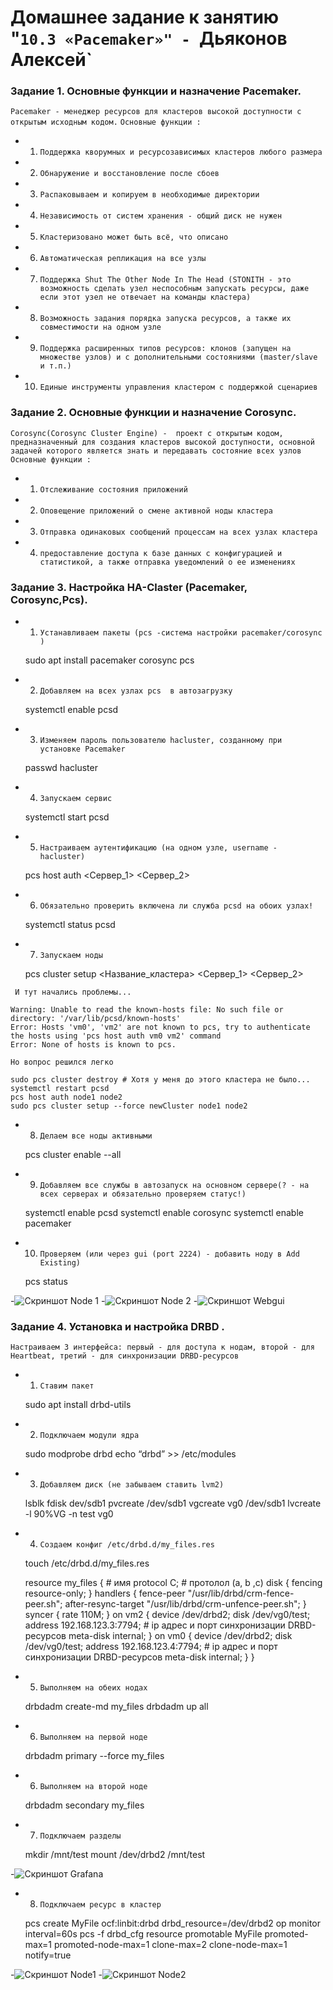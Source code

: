 # Домашнее задание к занятию "`10.3 «Pacemaker»" - `Дьяконов Алексей`

### Задание 1. Основные функции и назначение Pacemaker.

` Pacemaker - менеджер ресурсов для кластеров высокой доступности с открытым исходным кодом. `
` Основные функции : `

- 1. ` Поддержка кворумных и ресурсозависимых кластеров любого размера `

- 2. ` Обнаружение и восстановление после сбоев `

- 3. `Распаковываем и копируем в необходимые директории`

- 4. `Независимость от систем хранения - общий диск не нужен`

- 5. `Кластеризовано может быть всё, что описано`

- 6. `Автоматическая репликация на все узлы`

- 7. `Поддержка Shut The Other Node In The Head (STONITH - это возможность сделать узел неспособным запускать ресурсы, даже если этот узел не отвечает на команды кластера) `

- 8. `Возможность задания порядка запуска ресурсов, а также их совместимости на одном узле`

- 9. `Поддержка расширенных типов ресурсов: клонов (запущен на множестве узлов) и с дополнительными состояниями (master/slave и т.п.) `

- 10. `Единые инструменты управления кластером с поддержкой сценариев `


### Задание 2. Основные функции и назначение Corosync.

`Corosync(Corosync Cluster Engine) -  проект с открытым кодом, предназначенный для создания кластеров высокой доступности, основной задачей которого является знать и передавать состояние всех узлов  `
` Основные функции : `

- 1. `Отслеживание состояния приложений`

- 2. `Оповещение приложений о смене активной ноды кластера`

- 3. `Отправка одинаковых сообщений процессам на всех узлах кластера`

- 4. `предоставление доступа к базе данных с конфигурацией и статистикой, а также отправка уведомлений о ее изменениях`

  

### Задание 3. Настройка HA-Claster (Pacemaker, Corosync,Pcs).

- 1. `Устанавливаем пакеты (pcs -система настройки pacemaker/corosync )`

    sudo apt install pacemaker corosync pcs

- 2. `Добавляем на всех узлах pcs  в автозагрузку`

    systemctl enable pcsd

- 3. `Изменяем пароль пользователю hacluster, созданному при установке Pacemaker`

    passwd hacluster

- 4. `Запускаем сервис`

    systemctl start pcsd

- 5. `Настраиваем аутентификацию (на одном узле, username - hacluster)`

    pcs host auth <Сервер_1> <Сервер_2>

- 6. `Обязательно проверить включена ли служба pcsd на обоих узлах!`

    systemctl status pcsd

- 7. `Запускаем ноды`

    pcs cluster setup <Название_кластера> <Сервер_1> <Сервер_2>

` И тут начались проблемы...`

    Warning: Unable to read the known-hosts file: No such file or directory: '/var/lib/pcsd/known-hosts'
    Error: Hosts 'vm0', 'vm2' are not known to pcs, try to authenticate the hosts using 'pcs host auth vm0 vm2' command
    Error: None of hosts is known to pcs.

`Но вопрос решился легко`
   
    sudo pcs cluster destroy # Хотя у меня до этого кластера не было...
    systemctl restart pcsd
    pcs host auth node1 node2
    sudo pcs cluster setup --force newCluster node1 node2

- 8. `Делаем все ноды активными`

    pcs cluster enable --all

- 9. `Добавляем все службы в автозапуск на основном сервере(? - на всех серверах и обязательно проверяем статус!)`

    systemctl enable pcsd
    systemctl enable corosync
    systemctl enable pacemaker

- 10. `Проверяем (или через gui (port 2224) - добавить ноду в Add Existing)`

    pcs status


-![Скриншот Node 1](./img/3_1.jpg)
-![Скриншот Node 2](./img/3_2.jpg) 
-![Скриншот Webgui](./img/3_3.jpg)

### Задание 4. Установка и настройка DRBD .

`Настраиваем 3 интерфейса: первый - для доступа к нодам, второй - для Heartbeat, третий - для синхронизации DRBD-ресурсов  `

- 1. `Ставим пакет`

    sudo apt install drbd-utils

- 2. `Подключаем модули ядра`

    sudo modprobe drbd
    echo “drbd” >> /etc/modules

- 3. `Добавляем диск (не забываем ставить lvm2)`

    lsblk
    fdisk dev/sdb1
    pvcreate /dev/sdb1
    vgcreate vg0 /dev/sdb1
    lvcreate -l 90%VG -n test vg0

- 4. `Создаем конфиг /etc/drbd.d/my_files.res `

    touch /etc/drbd.d/my_files.res

    resource my_files {  # имя
    protocol C; # протолол (a, b ,c)
    disk {
    fencing resource-only;
    }
    handlers {
    fence-peer
    "/usr/lib/drbd/crm-fence-peer.sh";
    after-resync-target
    "/usr/lib/drbd/crm-unfence-peer.sh";
    }
    syncer {
    rate 110M;
    }
    on vm2
    {
    device /dev/drbd2;
    disk /dev/vg0/test;
    address 192.168.123.3:7794; # ip адрес и порт синхронизации DRBD-ресурсов
    meta-disk internal;
    }
    on vm0
    {
    device /dev/drbd2;
    disk /dev/vg0/test;
    address 192.168.123.4:7794; # ip адрес и порт синхронизации DRBD-ресурсов
    meta-disk internal;
    }
    }


- 5. `Выполняем на обеих нодах `

    drbdadm create-md  my_files
    drbdadm up all

- 6. `Выполняем на первой ноде `

    drbdadm primary --force my_files

 - 6. `Выполняем на второй ноде `

    drbdadm secondary my_files

- 7. `Подключаем разделы `

    mkdir /mnt/test
    mount /dev/drbd2 /mnt/test


-![Скриншот Grafana](./img/4.jpg)

- 8. `Подключаем ресурс в кластер`

    pcs create MyFile ocf:linbit:drbd drbd_resource=/dev/drbd2 op monitor interval=60s
    pcs -f drbd_cfg resource promotable MyFile promoted-max=1 promoted-node-max=1 clone-max=2 clone-node-max=1 notify=true


-![Скриншот Node1](./img/4_1.jpg)
-![Скриншот Node2](./img/4_2.jpg)